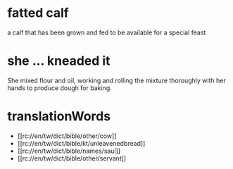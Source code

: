 # fatted calf

a calf that has been grown and fed to be available for a special feast

# she ... kneaded it

She mixed flour and oil, working and rolling the mixture thoroughly with her hands to produce dough for baking.

# translationWords

* [[rc://en/tw/dict/bible/other/cow]]
* [[rc://en/tw/dict/bible/kt/unleavenedbread]]
* [[rc://en/tw/dict/bible/names/saul]]
* [[rc://en/tw/dict/bible/other/servant]]